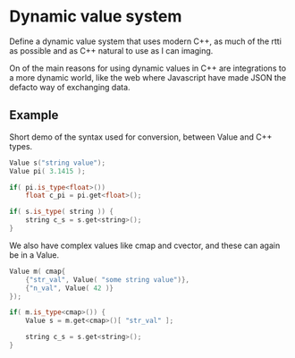 # Dynamic value system

Define a dynamic value system that uses modern C++, as much of the rtti as
possible and as C++ natural to use as I can imaging.

On of the main reasons for using dynamic values in C++ are integrations to
a more dynamic world, like the web where Javascript have made JSON the
defacto way of exchanging data.

## Example

Short demo of the syntax used for conversion, between Value and C++ types.

```cpp
Value s("string value");
Value pi( 3.1415 );

if( pi.is_type<float>()) 
    float c_pi = pi.get<float>();

if( s.is_type( string )) {
    string c_s = s.get<string>();
} 

```

We also have complex values like cmap and cvector, and these can again be in a Value.

```cpp
Value m( cmap{
    {"str_val", Value( "some string value")},
    {"n_val", Value( 42 )}
});

if( m.is_type<cmap>()) {
    Value s = m.get<cmap>()[ "str_val" ];

    string c_s = s.get<string>();
}
```
